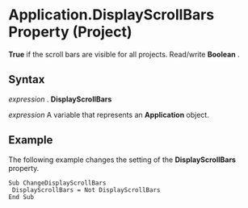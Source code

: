 
# Application.DisplayScrollBars Property (Project)

 **True** if the scroll bars are visible for all projects. Read/write **Boolean** .


## Syntax

 _expression_ . **DisplayScrollBars**

 _expression_ A variable that represents an **Application** object.


## Example

The following example changes the setting of the  **DisplayScrollBars** property.


```
Sub ChangeDisplayScrollBars 
 DisplayScrollBars = Not DisplayScrollBars 
End Sub
```

